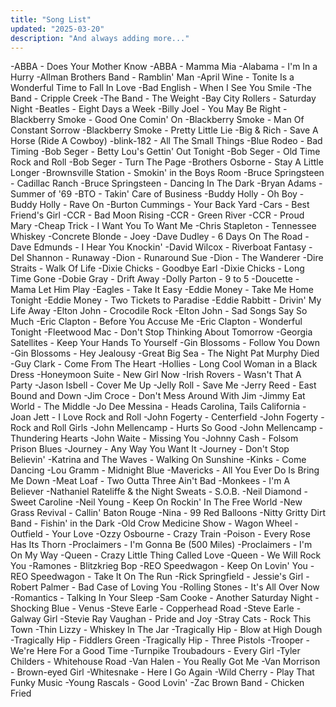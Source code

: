 ```yaml
---
title: "Song List"
updated: "2025-03-20"
description: "And always adding more..."
---
```

-ABBA - Does Your Mother Know
-ABBA - Mamma Mia
-Alabama - I'm In a Hurry
-Allman Brothers Band - Ramblin' Man
-April Wine - Tonite Is a Wonderful Time to Fall In Love
-Bad English - When I See You Smile
-The Band - Cripple Creek
-The Band - The Weight
-Bay City Rollers - Saturday Night
-Beatles - Eight Days a Week
-Billy Joel - You May Be Right
-Blackberry Smoke - Good One Comin' On
-Blackberry Smoke - Man Of Constant Sorrow
-Blackberry Smoke - Pretty Little Lie
-Big & Rich - Save A Horse (Ride A Cowboy)
-blink-182 - All The Small Things
-Blue Rodeo - Bad Timing
-Bob Seger - Betty Lou's Gettin' Out Tonight
-Bob Seger - Old Time Rock and Roll
-Bob Seger - Turn The Page
-Brothers Osborne - Stay A Little Longer
-Brownsville Station - Smokin' in the Boys Room
-Bruce Springsteen - Cadillac Ranch
-Bruce Springsteen - Dancing In The Dark
-Bryan Adams - Summer of '69
-BTO - Takin' Care of Business
-Buddy Holly - Oh Boy
-Buddy Holly - Rave On
-Burton Cummings - Your Back Yard
-Cars - Best Friend's Girl
-CCR - Bad Moon Rising
-CCR - Green River
-CCR - Proud Mary
-Cheap Trick - I Want You To Want Me
-Chris Stapleton - Tennessee Whiskey
-Concrete Blonde - Joey
-Dave Dudley - 6 Days On The Road
-Dave Edmunds - I Hear You Knockin'
-David Wilcox - Riverboat Fantasy
-Del Shannon - Runaway
-Dion - Runaround Sue
-Dion - The Wanderer
-Dire Straits - Walk Of Life
-Dixie Chicks - Goodbye Earl
-Dixie Chicks - Long Time Gone
-Dobie Gray - Drift Away
-Dolly Parton - 9 to 5
-Doucette - Mama Let Him Play
-Eagles - Take It Easy
-Eddie Money - Take Me Home Tonight
-Eddie Money - Two Tickets to Paradise
-Eddie Rabbitt - Drivin' My Life Away
-Elton John - Crocodile Rock
-Elton John - Sad Songs Say So Much
-Eric Clapton - Before You Accuse Me
-Eric Clapton - Wonderful Tonight
-Fleetwood Mac - Don't Stop Thinking About Tomorrow
-Georgia Satellites - Keep Your Hands To Yourself
-Gin Blossoms - Follow You Down
-Gin Blossoms - Hey Jealousy
-Great Big Sea - The Night Pat Murphy Died
-Guy Clark - Come From The Heart
-Hollies - Long Cool Woman in a Black Dress
-Honeymoon Suite - New Girl Now
-Irish Rovers - Wasn't That A Party
-Jason Isbell - Cover Me Up
-Jelly Roll - Save Me
-Jerry Reed - East Bound and Down
-Jim Croce - Don't Mess Around With Jim
-Jimmy Eat World - The Middle
-Jo Dee Messina - Heads Carolina, Tails California
-Joan Jett - I Love Rock and Roll
-John Fogerty - Centerfield
-John Fogerty - Rock and Roll Girls
-John Mellencamp - Hurts So Good
-John Mellencamp - Thundering Hearts
-John Waite - Missing You
-Johnny Cash - Folsom Prison Blues
-Journey - Any Way You Want It
-Journey - Don't Stop Believin'
-Katrina and The Waves - Walking On Sunshine
-Kinks - Come Dancing
-Lou Gramm - Midnight Blue
-Mavericks - All You Ever Do Is Bring Me Down
-Meat Loaf - Two Outta Three Ain't Bad
-Monkees - I'm A Believer
-Nathaniel Rateliffe & the Night Sweats - S.O.B.
-Neil Diamond - Sweet Caroline
-Neil Young - Keep On Rockin' In The Free World
-New Grass Revival - Callin' Baton Rouge
-Nina - 99 Red Balloons
-Nitty Gritty Dirt Band - Fishin' in the Dark
-Old Crow Medicine Show - Wagon Wheel
-Outfield - Your Love
-Ozzy Osbourne - Crazy Train
-Poison - Every Rose Has Its Thorn
-Proclaimers - I'm Gonna Be (500 Miles)
-Proclaimers - I'm On My Way
-Queen - Crazy Little Thing Called Love
-Queen - We Will Rock You
-Ramones - Blitzkrieg Bop
-REO Speedwagon - Keep On Lovin' You
-REO Speedwagon - Take It On The Run
-Rick Springfield - Jessie's Girl
-Robert Palmer - Bad Case of Loving You
-Rolling Stones - It's All Over Now
-Romantics - Talking In Your Sleep
-Sam Cooke - Another Saturday Night
-Shocking Blue - Venus
-Steve Earle - Copperhead Road
-Steve Earle - Galway Girl
-Stevie Ray Vaughan - Pride and Joy
-Stray Cats - Rock This Town
-Thin Lizzy - Whiskey In The Jar
-Tragically Hip - Blow at High Dough
-Tragically Hip - Fiddlers Green
-Tragically Hip - Three Pistols
-Trooper - We're Here For a Good Time
-Turnpike Troubadours - Every Girl
-Tyler Childers - Whitehouse Road
-Van Halen - You Really Got Me
-Van Morrison - Brown-eyed Girl
-Whitesnake - Here I Go Again
-Wild Cherry - Play That Funky Music
-Young Rascals - Good Lovin'
-Zac Brown Band - Chicken Fried
